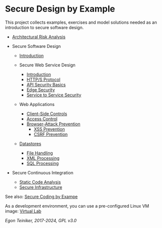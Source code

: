 # Secure Design by Example

This project collects examples, exercises and model solutions needed as an introduction to 
secure software design.

* [Architectural Risk Analysis](risk-analysis)
  
* Secure Software Design
  * [Introduction](secure-design/introduction)
  * Secure Web Service Design 
    * [Introduction](secure-design/web-services/introduction/)
    * [HTTP/S Protocol](secure-design/web-services/https-protocol/)
    * [API Security Basics](secure-design/web-services/api-security-basics/)
    * [Edge Security](secure-design/web-services/edge-security/)
    * [Service to Service Security](secure-design/web-services/service-to-service/)

  * Web Applications
    * [Client-Side Controls](secure-design/client-side-controls)
    * [Access Control](secure-design/access-control)
    * [Browser-Attack Prevention](secure-design/browser-attack-prevention)
      * [XSS Prevention](secure-design/xss-prevention)
      * [CSRF Prevention](secure-design/csrf-prevention)

  * [Datastores](secure-design/datastores)
    * [File Handling](secure-design/datastores/filesystem/)
    * [XML Processing](secure-design/datastores/xml/)
    * [SQL Processing](secure-design/datastores/sql/)

* Secure Continuous Integration
  * [Static Code Analysis](secure-ci/static-code-analysis/)
  * [Secure Infrastructure](secure-ci/infrastructure/)

See also: 
[Secure Coding by Exampe](https://github.com/teiniker/teiniker-lectures-securecoding) 

As a development environment, you can use a pre-configured Linux VM image:
[Virtual Lab](https://drive.google.com/drive/folders/1AzsF4Mvh1HJ8k6OW5W5hQ5CF0HdqA51l)

*Egon Teiniker, 2017-2024, GPL v3.0*
